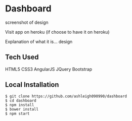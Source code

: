 Dashboard
=========

screenshot of design

Visit app on heroku (if choose to have it on heroku)

Explanation of what it is... design


Tech Used
---------
HTML5
CSS3
AngularJS
JQuery
Bootstrap



Local Installation
------------------

```
$ git clone https://github.com/ashleigh090990/dashboard
$ cd dashboard
$ npm install
$ bower install
$ npm start
```

